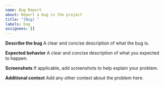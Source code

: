 ```yaml
---
name: Bug Report
about: Report a bug in the project
title: "[Bug] "
labels: bug
assignees: []
---
```


**Describe the bug**
A clear and concise description of what the bug is.

**Expected behavior**
A clear and concise description of what you expected to happen.

**Screenshots**
If applicable, add screenshots to help explain your problem.

**Additional context**
Add any other context about the problem here.